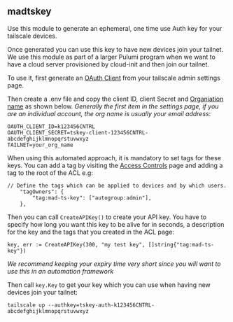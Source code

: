 ## madtskey
Use this module to generate an ephemeral, one time use Auth key for your tailscale devices.

Once generated you can use this key to have new devices join your tailnet. We use this module as part of a larger Pulumi program when we want to have a cloud server provisioned by cloud-init and then join our tailnet.

To use it, first generate an [OAuth Client](https://login.tailscale.com/admin/settings/oauth) from your tailscale admin settings page.

Then create a .env file and copy the client ID, client Secret and [Organiation name](https://login.tailscale.com/admin/settings/general) as shown below. *Generally the first item in the settings page, if you are an individual account, the org name is usually your email address*:

```
OAUTH_CLIENT_ID=k123456CNTRL
OAUTH_CLIENT_SECRET=tskey-client-123456CNTRL-abcdefghijklmnopqrstuvwxyz
TAILNET=your_org_name
```

When using this automated approach, it is mandatory to set tags for these keys. You can add a tag by visiting the [Access Controls](https://login.tailscale.com/admin/acls/file) page and adding a tag to the root of the ACL e.g:

```
// Define the tags which can be applied to devices and by which users.
	"tagOwners": {
		"tag:mad-ts-key": ["autogroup:admin"],
	},
```

Then you can call `CreateAPIKey()` to create your API key. You have to specify how long you want this key to be alive for in seconds, a description for the key and the tags that you created in the ACL page:

```
key, err := CreateAPIKey(300, "my test key", []string{"tag:mad-ts-key"})
```
*We recommend keeping your expiry time very short since you will want to use this in an automation framework*

Then call `key.Key` to get your key which you can use when having new devices join your tailnet:

```
tailscale up --authkey=tskey-auth-k123456CNTRL-abcdefghijklmnopqrstuvwxyz
```
